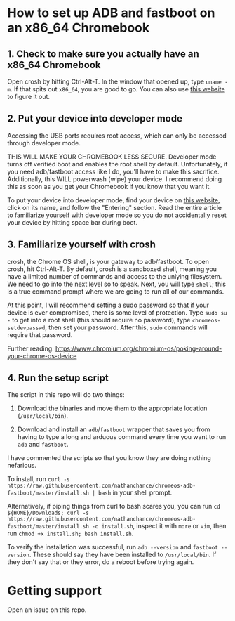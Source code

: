 # How to set up ADB and fastboot on an x86_64 Chromebook

## 1. Check to make sure you actually have an x86_64 Chromebook

Open crosh by hitting Ctrl-Alt-T. In the window that opened up, type `uname -m`. If that spits out `x86_64`, you are good to go. You can also use [this website](https://www.chromium.org/chromium-os/developer-information-for-chrome-os-devices) to figure it out.

## 2. Put your device into developer mode

Accessing the USB ports requires root access, which can only be accessed through developer mode.

THIS WILL MAKE YOUR CHROMEBOOK LESS SECURE. Developer mode turns off verified boot and enables the root shell by default. Unfortunately, if you need adb/fastboot access like I do, you'll have to make this sacrifice. Additionally, this WILL powerwash (wipe) your device. I recommend doing this as soon as you get your Chromebook if you know that you want it.

To put your device into developer mode, find your device on [this website](https://www.chromium.org/chromium-os/developer-information-for-chrome-os-devices), click on its name, and follow the "Entering" section. Read the entire article to familiarize yourself with developer mode so you do not accidentally reset your device by hitting space bar during boot.

## 3. Familiarize yourself with crosh

crosh, the Chrome OS shell, is your gateway to adb/fastboot. To open crosh, hit Ctrl-Alt-T. By default, crosh is a sandboxed shell, meaning you have a limited number of commands and access to the unlying filesystem. We need to go into the next level so to speak. Next, you will type `shell`; this is a true command prompt where we are going to run all of our commands.

At this point, I will recommend setting a sudo password so that if your device is ever compromised, there is some level of protection. Type `sudo su -` to get into a root shell (this should require no password), type `chromeos-setdevpasswd`, then set your password. After this, `sudo` commands will require that password.

Further reading: https://www.chromium.org/chromium-os/poking-around-your-chrome-os-device

## 4. Run the setup script

The script in this repo will do two things:

1. Download the binaries and move them to the appropriate location (`/usr/local/bin`).

2. Download and install an `adb`/`fastboot` wrapper that saves you from having to type a long and arduous command every time you want to run `adb` and `fastboot`.

I have commented the scripts so that you know they are doing nothing nefarious.

To install, run `curl -s https://raw.githubusercontent.com/nathanchance/chromeos-adb-fastboot/master/install.sh | bash` in your shell prompt.

Alternatively, if piping things from curl to bash scares you, you can run `cd ${HOME}/Downloads; curl -s https://raw.githubusercontent.com/nathanchance/chromeos-adb-fastboot/master/install.sh -o install.sh`, inspect it with `more` or `vim`, then run `chmod +x install.sh; bash install.sh`.

To verify the installation was successful, run `adb --version` and `fastboot --version`. These should say they have been installed to `/usr/local/bin`. If they don't say that or they error, do a reboot before trying again.

# Getting support

Open an issue on this repo.
